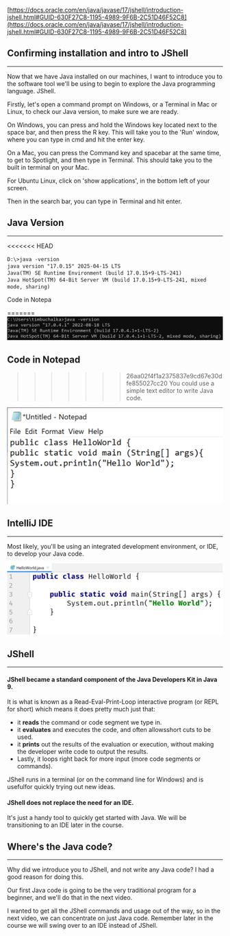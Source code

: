[https://docs.oracle.com/en/java/javase/17/jshell/introduction-jshell.html#GUID-630F27C8-1195-4989-9F6B-2C51D46F52C8](https://docs.oracle.com/en/java/javase/17/jshell/introduction-jshell.html#GUID-630F27C8-1195-4989-9F6B-2C51D46F52C8)

## Confirming installation and intro to JShell
---
Now that we have Java installed on our machines, I want to introduce you to the software tool we'll be using to begin to explore the Java programming language. JShell.

Firstly, let's open a command prompt on Windows, or a Terminal in Mac or Linux, to check our Java version, to make sure we are ready.

On Windows, you can press and hold the Windows key located next to the space bar, and then press the R key.
This will take you to the 'Run' window, where you can type in cmd and hit the enter key.

On a Mac, you can press the Command key and spacebar at the same time, to get to Spotlight, and then type in Terminal.
This should take you to the built in terminal on your Mac.

For Ubuntu Linux, click on 'show applications', in the bottom left of your screen.

Then in the search bar, you can type in Terminal and hit enter.

## Java Version
---
<<<<<<< HEAD

```
D:\>java -version
java version "17.0.15" 2025-04-15 LTS
Java(TM) SE Runtime Environment (build 17.0.15+9-LTS-241)
Java HotSpot(TM) 64-Bit Server VM (build 17.0.15+9-LTS-241, mixed mode, sharing)
```

Code in Notepa

=======
![1750499010369](image/note/1750499010369.png)

## Code in Notepad
>>>>>>> 26aa02f4f1a2375837e9cd67e30dfe855027cc20
You could use a simple text editor to write Java code.

![1750499082297](image/note/1750499082297.png)

## IntelliJ IDE
---
Most likely, you'll be using an integrated development environment, or IDE, to develop your Java code.

![1750499168520](image/note/1750499168520.png)

## JShell
---
#### JShell became a standard component of the Java Developers Kit in Java 9.

It is what is known as a Read-Eval-Print-Loop interactive program (or
REPL for short) which means it does pretty much just that:

- it **reads** the command or code segment we type in.
- it **evaluates** and executes the code, and often allowsshort cuts to be used.
- it **prints** out the results of the evaluation or execution, without making the developer write code to output the results.
- Lastly, it loops right back for more input (more code segments or commands).

JShell runs in a terminal (or on the command line for Windows) and is usefulfor quickly trying out new ideas.

#### JShell does not replace the need for an IDE.
It's just a handy tool to quickly get started with Java. We will be transitioning to an IDE later in the course.

## Where's the Java code?
---
Why did we introduce you to JShell, and not write any Java code? I had a good reason for doing this.

Our first Java code is going to be the very traditional program for a beginner, and we'll do that in the next video.

I wanted to get all the JShell commands and usage out of the way, so in the next video, we can concentrate on just Java code. Remember later in the course we will swing over to an IDE instead of JShell.
